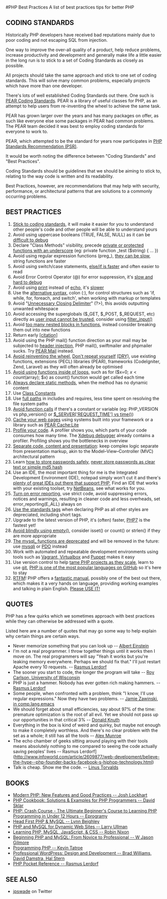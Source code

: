 #PHP Best Practices
A list of best practices tips for better PHP

## CODING STANDARDS

Historically PHP developers have received bad reputations mainly due to poor coding and not escaping SQL from injection.

One way to improve the over-all quality of a product, help reduce problems, increase productivity and development and generally make life a little easier in the long run is to stick to a set of Coding Standards as closely as possible.

All projects should take the same approach and stick to one set of coding standards. This will solve many common problems, especially projects which have more than one developer.

There's lots of well established Coding Standards out there. One such is [PEAR Coding Standards](http://pear.php.net/manual/en/standards.php). PEAR is a library of useful classes for PHP, as an attempt to help users from re-inventing the wheel to achieve the same task.

PEAR has grown larger over the years and has many packages on offer, as such like everyone else some packages in PEAR had common problems. The PEAR team decided it was best to employ coding standards for everyone to work to.

PEAR, which attempted to be the standard for years now participates in [PHP Standards Recommendation (PSR)](http://www.php-fig.org/psr/).

It would be worth noting the difference between "Coding Standards" and "Best Practices".

Coding Standards should be guidelines that we should be aiming to stick to, relating to the way code is written and its readability.

Best Practices, however, are recommendations that may help with security, performance, or architectural patterns that are solutions to a commonly occurring problems.

## BEST PRACTICES

1. [Stick to coding standards](http://talks.php.net/show/php-best-practices/15), it will make it easier for you to understand other people's code and other people will be able to understand yours
2. Avoid using uppercase booleans (TRUE, FALSE, NULL) as it can be [difficult to debug](http://3v4l.org/4Ze6h)
3. Declare "Class Methods" visibility, precede [private or protected functions with an underscore](http://framework.zend.com/manual/1.12/en/coding-standard.naming-conventions.html) (eg: private function _test ($string) { ... })
4. Avoid using regular expression functions (preg_), [they can be slow](http://talks.php.net/show/php-best-practices/36), string functions are faster
5. Avoid using switch/case statements, [else/if is faster](http://wayback.archive.org/web/20100706232020/http://www.php.lt/benchmark/phpbench.php) and often easier to read
6. Avoid Error Control Operator (@) for error suppression, it's [slow and hard to debug](http://michelf.com/weblog/2005/bad-uses-of-the-at-operator/)
7. Avoid using [print](http://www.php.net/print) instead of [echo](http://www.php.net/echo), it's [slower](http://www.phpbench.com/)
8. Use the [alternative syntax](http://php.net/manual/en/control-structures.alternative-syntax.php), colon (:), for control structures such as 'if, while, for, foreach, and switch', when working with markup or templates
9. Avoid "[Unnecessary Closing Delimiter](https://blogs.oracle.com/netbeansphp/entry/improve_your_code_with_new)" (?>), this avoids outputting unwanted whitespace
10. Avoid accessing the superglobals ($_GET, $_POST, $_REQUEST, etc) directly as [user input cannot be trusted](http://talks.php.net/show/php-best-practices/19), consider using [filter_input()](http://www.php.net/filter_input)
11. Avoid [too many nested blocks in functions](http://phpmd.org/rules/codesize.html), instead consider breaking them out into new functions
12. Return early [[citation]](https://gist.github.com/jpswade/624074588ec55efd7537)
13. Avoid using the PHP mail() function direction as your mail may be subjected to [header injection](http://www.php.net/manual/en/function.mail.php#56788), PHP mail(), swiftmailer and phpmailer sucks. Try [PEAR Mail](http://pear.php.net/package/mail) instead.
14. [Avoid reinventing the wheel](http://talks.php.net/show/php-best-practices/6), [Don't repeat yourself](http://reinholdweber.com/php/php-programmers-evolution-scribble/) [(DRY)](http://en.wikipedia.org/wiki/Don't_repeat_yourself), use existing functions, extensions (PECL) libraries (PEAR), frameworks (CodeIgniter, Zend, Laravel) as they will often already be optimised
15. [Avoid using functions inside of loops](http://wayback.archive.org/web/20100706232020/http://www.php.lt/benchmark/phpbench.php), such as for ($x=0; $x < count($array); $x) as count() function would get called each time
16. [Always declare static methods](http://www.ilia.ws/files/zend_performance.pdf), when the method has no dynamic content
17. Use [Class Constants](http://www.ilia.ws/files/zend_performance.pdf)
18. Use [full paths](http://wayback.archive.org/web/20100201223601/http://t3.dotgnu.info/blog/php/include_once-mostly-harmless.html) in includes and requires, less time spent on resolving the file system paths
19. [Avoid function calls](http://www.ilia.ws/files/zend_performance.pdf) if there's a constant or variable (eg: PHP_VERSION vs php_version() or [$_SERVER['REQUEST_TIME'] vs time()](http://www.php.net/time))
20. [Cache your web pages](http://phplens.com/phpeverywhere/tuning-apache-php) using systems built into your framework or a library such as [PEAR Cache:Lite](http://pear.php.net/Cache_Lite)
21. [Profile your code](http://talks.php.net/show/php-best-practices/39). A profiler shows you, which parts of your code consumes how many time. The [Xdebug debugger](http://xdebug.org/) already contains a profiler. Profiling shows you the bottlenecks in overview
22. [Separate code, content and presentation](http://wayback.archive.org/web/20090209025333/http://www.ibm.com/developerworks/library/wa-phprock1/index.html): keep complex logic separate from presentation markup, akin to the Model–View–Controller (MVC) architectural pattern
23. Learn [how to store passwords safely](https://alias.io/2010/01/store-passwords-safely-with-php-and-mysql/), [never store passwords as clear text or simple md5 hash](http://talks.php.net/show/php-best-practices/28)
24. Use an IDE, the most important thing for me is the Integrated Development Environment (IDE), notepad simply won't cut it and there's [plenty of great IDEs out there that support PHP](http://www.smashingmagazine.com/2009/02/the-big-php-ides-test-why-use-oneand-which-to-choose/), Find an IDE that works with your existing toolset, try [NetBeans](https://netbeans.org/), see what works for you.
25. [Turn on error reporting](http://talks.php.net/show/php-best-practices/11), use strict code, avoid suppressing errors, notices and warnings, resulting in cleaner code and less overheads, set error_reporting(E_ALL) always on
26. [Use the standards <?php ... ?> tags](http://talks.php.net/show/php-best-practices/10) when declaring PHP as all other styles are depreciated, including short tags.
27. Upgrade to the latest version of PHP, it's (often) faster, [PHP7](http://talks.php.net/oz15#/) is the fastest yet!
28. [Avoid blindly using empty()](http://www.zachstronaut.com/posts/2009/02/09/careful-with-php-empty.html), consider isset() or count() or strlen() if they are more appropriate
29. [The mysql_ functions are deprecated](https://wiki.php.net/rfc/mysql_deprecation) and will be removed in the future: use [mysqli](http://php.net/manual/en/book.mysqli.php) or [PDO](http://php.net/manual/en/ref.pdo-mysql.php) instead
30. Work with automated and repeatable development environments using tools such as [Vagrant, Virtualbox](http://talks.php.net/velocity15#/php_contribute2) and [Puppet](https://puphpet.com/) makes it easy
31. Use version control to help [tame PHP projects as they scale](http://talks.php.net/show/taming-large-scale/0), learn to use [git](https://en.wikipedia.org/wiki/Git_(software)), [PHP is one of the most popular languages on GitHub](http://adambard.com/blog/top-github-languages-2014/) so it's here to stay
32. [RTFM](http://en.wikipedia.org/wiki/RTFM)! PHP offers a [fantastic manual](http://www.php.net/manual/), possibly one of the best out there, which makes it a very hands on language, providing working examples and talking in plain English. [Please USE IT!](http://xkcd.com/293/)

## QUOTES

PHP has a few quirks which we sometimes approach with best practices while they can otherwise be addressed with a quote.

Listed here are a number of quotes that may go some way to help explain why certain things are certain ways.

* Never memorize something that you can look up -- [Albert Einstein](http://www.goodreads.com/quotes/24194-never-memorize-something-that-you-can-look-up)
* I'm not a real programmer. I throw together things until it works then I move on. The real programmers will say "Yeah it works but you're leaking memory everywhere. Perhaps we should fix that." I'll just restart Apache every 10 requests. -- [Rasmus Lerdorf](http://itc.conversationsnetwork.org/shows/detail3298.html)
* The sooner you start to code, the longer the program will take -- [Roy Carlson, University of Wisconsin](http://www.bowdoin.edu/~ltoma/teaching/cs340/spring05/coursestuff/Bentley_BumperSticker.pdf)
* PHP is just a hammer. Nobody has ever gotten rich making hammers. -- [Rasmus Lerdorf](https://twitter.com/rasmus/status/466911047044300800)
* Some people, when confronted with a problem, think "I know, I'll use regular expressions." Now they have two problems. -- [Jamie Zawinski, in comp.lang.emacs](http://regex.info/blog/2006-09-15/247)
* We should forget about small efficiencies, say about 97% of the time: premature optimization is the root of all evil. Yet we should not pass up our opportunities in that critical 3% -- [Donald Knuth](http://en.wikipedia.org/wiki/Donald_Knuth)
* Everything in the box is kind of weird and quirky, but maybe not enough to make it completely worthless. And there's no clear problem with the set as a whole; it still has all the tools -- [Alex Munroe](http://blog.codinghorror.com/the-php-singularity/)
* The echo chamber of geeks sitting around playing with their tools means absolutely nothing to me compared to seeing the code actually saving peoples' lives -- Rasmus Lerdorf](http://www.infoworld.com/article/2609877/web-development/believe-the-hype--php-founder-backs-facebook-s-hiphop-technology.html)
* Talk is cheap. Show me the code. -- [Linus Torvalds](https://lkml.org/lkml/2000/8/25/132)

## BOOKS

* [Modern PHP: New Features and Good Practices -- Josh Lockhart](http://amzn.to/1MooHQw)
* [PHP Cookbook: Solutions & Examples for PHP Programmers -- David Sklar](http://amzn.to/1Ij4Zmn)
* [PHP: Crash Course - The Ultimate Beginner's Course to Learning PHP Programming in Under 12 Hours -- Eprogramy](http://amzn.to/1Ij5aOJ)
* [Head First PHP & MySQL -- Lynn Beighley](http://amzn.to/1Mop9ye)
* [PHP and MySQL for Dynamic Web Sites -- Larry Ullman](http://amzn.to/1Mopfpw)
* [Learning PHP, MySQL, JavaScript, & CSS -- Robin Nixon](http://amzn.to/1KkyGpu)
* [Beginning PHP and MySQL: From Novice to Professional -- W Jason Gilmore](http://amzn.to/1MopvEX)
* [Programming PHP -- Kevin Tatroe](http://amzn.to/1GD0gqi)
* [Professional WordPress: Design and Development -- Brad Williams, David Damstra, Hal Stern](http://amzn.to/1GD0Vry)
* [PHP Pocket Reference -- Rasmus Lerdorf](http://amzn.to/1Ij4HvQ)

## SEE ALSO

* [jpswade](http://twitter.com/jpswade) on Twitter